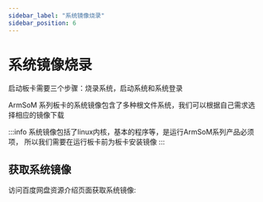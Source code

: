 ```yaml
---
sidebar_label: "系统镜像烧录"
sidebar_position: 6
---
```


# 系统镜像烧录

启动板卡需要三个步骤：烧录系统，启动系统和系统登录

ArmSoM 系列板卡的系统镜像包含了多种根文件系统，我们可以根据自己需求选择相应的镜像下载


:::info
系统镜像包括了linux内核，基本的程序等，是运行ArmSoM系列产品必须项， 所以我们需要在运行板卡前为板卡安装镜像
:::

## 获取系统镜像

访问百度网盘资源介绍页面获取系统镜像:

